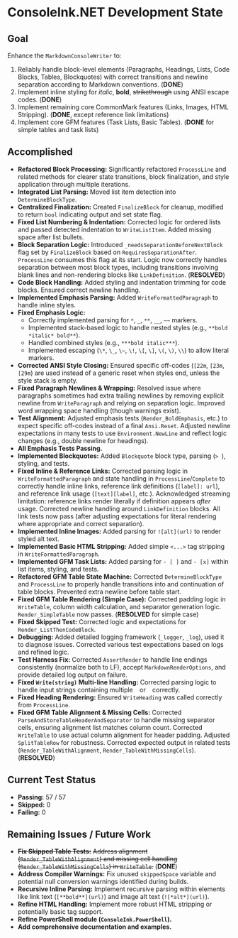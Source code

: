 # ConsoleInk.NET Development State

## Goal

Enhance the `MarkdownConsoleWriter` to:

1. Reliably handle block-level elements (Paragraphs, Headings, Lists, Code Blocks, Tables, Blockquotes) with correct transitions and newline separation according to Markdown conventions. (**DONE**)
2. Implement inline styling for *italic*, **bold**, ~~strikethrough~~ using ANSI escape codes. (**DONE**)
3. Implement remaining core CommonMark features (Links, Images, HTML Stripping). (**DONE**, except reference link limitations)
4. Implement core GFM features (Task Lists, Basic Tables). (**DONE** for simple tables and task lists)

## Accomplished

* **Refactored Block Processing:** Significantly refactored `ProcessLine` and related methods for clearer state transitions, block finalization, and style application through multiple iterations.
* **Integrated List Parsing:** Moved list item detection into `DetermineBlockType`.
* **Centralized Finalization:** Created `FinalizeBlock` for cleanup, modified to return `bool` indicating output and set state flag.
* **Fixed List Numbering & Indentation:** Corrected logic for ordered lists and passed detected indentation to `WriteListItem`. Added missing space after list bullets.
* **Block Separation Logic:** Introduced `_needsSeparationBeforeNextBlock` flag set by `FinalizeBlock` based on `RequiresSeparationAfter`. `ProcessLine` consumes this flag at its start. Logic now correctly handles separation between most block types, including transitions involving blank lines and non-rendering blocks like `LinkDefinition`. (**RESOLVED**)
* **Code Block Handling:** Added styling and indentation trimming for code blocks. Ensured correct newline handling.
* **Implemented Emphasis Parsing:** Added `WriteFormattedParagraph` to handle inline styles.
* **Fixed Emphasis Logic:**
  * Correctly implemented parsing for `*`, `_`, `**`, `__`, `~~` markers.
  * Implemented stack-based logic to handle nested styles (e.g., `**bold *italic* bold**`).
  * Handled combined styles (e.g., `***bold italic***`).
  * Implemented escaping (`\*`, `\_`, `\~`, `\!`, `\[`, `\]`, `\(`, `\)`, `\\`) to allow literal markers.
* **Corrected ANSI Style Closing:** Ensured specific off-codes (`[22m`, `[23m`, `[29m`) are used instead of a generic reset when styles end, unless the style stack is empty.
* **Fixed Paragraph Newlines & Wrapping:** Resolved issue where paragraphs sometimes had extra trailing newlines by removing explicit newline from `WriteParagraph` and relying on separation logic. Improved word wrapping space handling (though warnings exist).
* **Test Alignment:** Adjusted emphasis tests (`Render_BoldEmphasis`, etc.) to expect specific off-codes instead of a final `Ansi.Reset`. Adjusted newline expectations in many tests to use `Environment.NewLine` and reflect logic changes (e.g., double newline for headings).
* **All Emphasis Tests Passing.**
* **Implemented Blockquotes:** Added `Blockquote` block type, parsing (`> `), styling, and tests.
* **Fixed Inline & Reference Links:** Corrected parsing logic in `WriteFormattedParagraph` and state handling in `ProcessLine`/`Complete` to correctly handle inline links, reference link definitions (`[label]: url`), and reference link usage (`[text][label]`, etc.). Acknowledged streaming limitation: reference links render literally if definition appears *after* usage. Corrected newline handling around `LinkDefinition` blocks. All link tests now pass (after adjusting expectations for literal rendering where appropriate and correct separation).
* **Implemented Inline Images:** Added parsing for `![alt](url)` to render styled alt text.
* **Implemented Basic HTML Stripping:** Added simple `<...>` tag stripping in `WriteFormattedParagraph`.
* **Implemented GFM Task Lists:** Added parsing for `- [ ]` and `- [x]` within list items, styling, and tests.
* **Refactored GFM Table State Machine:** Corrected `DetermineBlockType` and `ProcessLine` to properly handle transitions into and continuation of table blocks. Prevented extra newline before table start.
* **Fixed GFM Table Rendering (Simple Case):** Corrected padding logic in `WriteTable`, column width calculation, and separator generation logic. `Render_SimpleTable` now passes. (**RESOLVED** for simple case)
* **Fixed Skipped Test:** Corrected logic and expectations for `Render_ListThenCodeBlock`.
* **Debugging:** Added detailed logging framework (`_logger`, `_log`), used it to diagnose issues. Corrected various test expectations based on logs and refined logic.
* **Test Harness Fix:** Corrected `AssertRender` to handle line endings consistently (normalize both to LF), accept `MarkdownRenderOptions`, and provide detailed log output on failure.
* **Fixed `Write(string)` Multi-line Handling:** Corrected parsing logic to handle input strings containing multiple `
` or `
` correctly.
* **Fixed Heading Rendering:** Ensured `WriteHeading` was called correctly from `ProcessLine`.
* **Fixed GFM Table Alignment & Missing Cells:** Corrected `ParseAndStoreTableHeaderAndSeparator` to handle missing separator cells, ensuring alignment list matches column count. Corrected `WriteTable` to use actual column alignment for header padding. Adjusted `SplitTableRow` for robustness. Corrected expected output in related tests (`Render_TableWithAlignment`, `Render_TableWithMissingCells`). (**RESOLVED**)

## Current Test Status

* **Passing:** 57 / 57
* **Skipped:** 0
* **Failing:** 0

## Remaining Issues / Future Work

* **~~Fix Skipped Table Tests:~~** ~~Address alignment (`Render_TableWithAlignment`) and missing cell handling (`Render_TableWithMissingCells`) in `WriteTable`.~~ (**DONE**)
* **Address Compiler Warnings:** Fix unused `skippedSpace` variable and potential null conversion warnings identified during builds.
* **Recursive Inline Parsing:** Implement recursive parsing within elements like link text (`[**bold**](url)`) and image alt text (`![*alt*](url)`).
* **Refine HTML Handling:** Implement more robust HTML stripping or potentially basic tag support.
* **Refine PowerShell module (`ConsoleInk.PowerShell`).**
* **Add comprehensive documentation and examples.**
